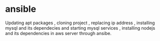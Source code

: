 # ansible
Updating apt packages , cloning project , replacing ip address , installing mysql and its dependecies and starting mysql services , installing nodejs and its dependencies in aws server through ansibe.
